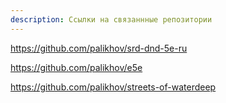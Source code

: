 ```yaml
---
description: Ссылки на связаннные репозитории
---
```


https://github.com/palikhov/srd-dnd-5e-ru

https://github.com/palikhov/e5e

https://github.com/palikhov/streets-of-waterdeep
